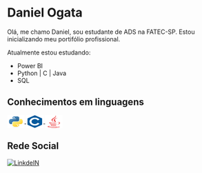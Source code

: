 
<!--
**dankogata/dankogata** is a ✨ _special_ ✨ repository because its `README.md` (this file) appears on your GitHub profile.

Here are some ideas to get you started:

- 🔭 I’m currently working on ...
- 🌱 I’m currently learning ...
- 👯 I’m looking to collaborate on ...
- 🤔 I’m looking for help with ...
- 💬 Ask me about ...
- 📫 How to reach me: ...
- 😄 Pronouns: ...
- ⚡ Fun fact: ...
-->
<head> 
   <h1>Daniel Ogata</h1>
   <p>Olá, me chamo Daniel, sou estudante de ADS na FATEC-SP. 
      Estou inicializando meu portifólio profissional.</p>
   <p>Atualmente estou estudando:</p>
<ul>
   <li>
      Power BI
   </li>
   <li>
      Python | C | Java
   </li> 
   <li>
      SQL
   </li>
</ul>
<h2>
   <a id="user-content-conhecimentos-em-lingaguens" class="archor" aria-hidden="true" href="#Conhecimentos em linguagens"></a>
   Conhecimentos em linguagens
</h2>
<p>
   <a target="_blank" rel="noopener noreferrer" href="https://raw.githubusercontent.com/devicons/devicon/master/icons/python/python-original.svg">
     <img align="center" height="30" width="40" src="https://raw.githubusercontent.com/devicons/devicon/master/icons/python/python-original.svg" style="max-width:100%;">
   </a>
   <a target="_blank" rel="noopener noreferrer" href="https://raw.githubusercontent.com/devicons/devicon/master/icons/c/c-plain.svg">
      <img align="center" height="30" width="40" src="https://raw.githubusercontent.com/devicons/devicon/master/icons/c/c-plain.svg" style="max-width:100%;">
   </a>
   <a target="_blank" rel="noopener noreferrer" href="https://raw.githubusercontent.com/devicons/devicon/master/icons/java/java-plain.svg">
      <img align="center" height="30" width="40" src="https://raw.githubusercontent.com/devicons/devicon/master/icons/java/java-plain.svg" style="max-width:100%;">
   </a>
     

<h2>
   <a id="user-content-rede-social" class="archor" aria-hidden="true" href="#Rede Social"></a>
   Rede Social
</h2>
   <a target="_blank" href="https://www.linkedin.com/in/daniel-kenji-ogata/">
      <img align="bottom" alt="LinkdeIN" width="22px" src="https://cdn.jsdelivr.net/npm/simple-icons@v3/icons/linkedin.svg" />
   </a> 
  

